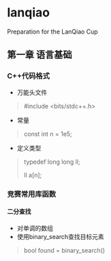 # lanqiao
Preparation for the LanQiao Cup
## 第一章 语言基础
### C++代码格式
* 万能头文件
> #include <bits/stdc++.h>
* 常量
> const int n = 1e5;
* 定义类型
> typedef long long ll;
>
> ll a[n];
### 竞赛常用库函数
#### 二分查找
* 对单调的数组
* 使用binary_search查找目标元素
> bool found = binary_search()
